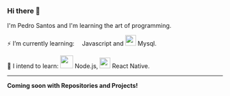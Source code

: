 ### Hi there 👋

I'm Pedro Santos and I'm learning the art of programming.

⚡ I’m currently learning: <img src="https://upload.wikimedia.org/wikipedia/commons/9/99/Unofficial_JavaScript_logo_2.svg" width="10px"> Javascript and <img src="https://cdn.worldvectorlogo.com/logos/mysql.svg" width="25px"> Mysql.

🔭 I intend to learn: <img src="https://camo.githubusercontent.com/05c3c40855b59ee0e667cadc80ed4577f35672c9/68747470733a2f2f692e6962622e636f2f7656786d794e322f6e6f64652e706e67" width="30px">  Node.js, <img src="https://camo.githubusercontent.com/35746c4974904629e84e236021066c5d17902040/68747470733a2f2f692e6962622e636f2f3452484d6d4c512f72656163742e706e67" width="25px">  React Native.

---
**Coming soon with Repositories and Projects!**
